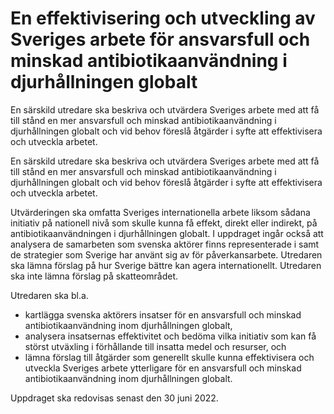 # En effektivisering och utveckling av Sveriges arbete för ansvarsfull och minskad antibiotikaanvändning i djurhållningen globalt

En särskild utredare ska beskriva och utvärdera Sveriges arbete med att få till stånd en mer ansvarsfull och minskad antibiotikaanvändning i djurhållningen globalt och vid behov föreslå åtgärder i syfte att effektivisera och utveckla arbetet.

En särskild utredare ska beskriva och utvärdera Sveriges arbete med att få till stånd en mer ansvarsfull och minskad antibiotikaanvändning i djurhållningen globalt och vid behov föreslå åtgärder i syfte att effektivisera och utveckla arbetet.

Utvärderingen ska omfatta Sveriges internationella arbete liksom sådana initiativ på nationell nivå som skulle kunna få effekt, direkt eller indirekt, på antibiotikaanvändningen i djurhållningen globalt. I uppdraget ingår också att analysera de samarbeten som svenska aktörer finns representerade i samt de strategier som Sverige har använt sig av för påverkansarbete. Utredaren ska lämna förslag på hur Sverige bättre kan agera internationellt. Utredaren ska inte lämna förslag på skatteområdet.

Utredaren ska bl.a.

* kartlägga svenska aktörers insatser för en ansvarsfull och minskad
antibiotikaanvändning inom djurhållningen globalt,
* analysera insatsernas effektivitet och bedöma vilka initiativ som kan få
störst utväxling i förhållande till insatta medel och resurser, och
* lämna förslag till åtgärder som generellt skulle kunna effektivisera och
utveckla Sveriges arbete ytterligare för en ansvarsfull och minskad
antibiotikaanvändning inom djurhållningen globalt.

Uppdraget ska redovisas senast den 30 juni 2022.
